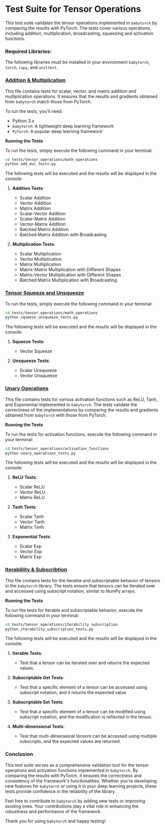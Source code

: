 # Test Suite for Tensor Operations

This test suite validates the tensor operations implemented in `babytorch` by comparing the results with PyTorch. The tests cover various operations, including addition, multiplication, broadcasting, squeezing and activation functions.

### Required Libraries:
  The following libraries must be installed in your environment `babytorch`, `torch`, `cupy`, and `unittest`.


### [Addition & Multiplication](add_mul_tests.py)
This file contains tests for scalar, vector, and matrix addition and multiplication operations. It ensures that the results and gradients obtained from `babytorch` match those from PyTorch.

To run the tests, you'll need:
- Python 3.x
- `babytorch`: A lightweight deep learning framework
- `PyTorch`: A popular deep learning framework`

**Running the Tests**

To run the tests, simply execute the following command in your terminal:

```bash
cd tests/tensor_operations/math_operations
python add_mul_tests.py
```
The following tests will be executed and the results will be displayed in the console:

1. **Addition Tests**:
   - Scalar Addition
   - Vector Addition
   - Matrix Addition
   - Scalar-Vector Addition
   - Scalar-Matrix Addition
   - Vector-Matrix Addition
   - Batched Matrix Addition
   - Batched Matrix Addition with Broadcasting

2. **Multiplication Tests**:
   - Scalar Multiplication
   - Vector Multiplication
   - Matrix Multiplication
   - Matrix-Matrix Multiplication with Different Shapes
   - Matrix-Vector Multiplication with Different Shapes
   - Batched Matrix Multiplication with Broadcasting

### [Tensor Squeeze and Unsqueeze](squeeze_unsqueeze_tests.py)

To run the tests, simply execute the following command in your terminal:

```bash
cd tests/tensor_operations/math_operations
python squeeze_unsqueeze_tests.py
```

The following tests will be executed and the results will be displayed in the console:


1. **Squeeze Tests**:
   - Vector Squeeze
   
2. **Unsqueeze Tests**:
   - Scalar Unsqueeze
   - Vector Unsqueeze


### [Unary Operations](unary_operations_tests.py)

This file contains tests for various activation functions such as ReLU, Tanh, and Exponential implemented in `babytorch`. The tests validate the correctness of the implementations by comparing the results and gradients obtained from `babytorch` with those from PyTorch.

**Running the Tests**

To run the tests for activation functions, execute the following command in your terminal:

```bash
cd tests/tensor_operations/activation_functions
python unary_operations_tests.py
```

The following tests will be executed and the results will be displayed in the console:

1. **ReLU Tests**:
   - Scalar ReLU
   - Vector ReLU
   - Matrix ReLU

2. **Tanh Tests**:
   - Scalar Tanh
   - Vector Tanh
   - Matrix Tanh

3. **Exponential Tests**:
   - Scalar Exp
   - Vector Exp
   - Matrix Exp


### [Iterablility & Subscribtion](iterablility_subscribtion_tests.py)

This file contains tests for the iterable and subscriptable behavior of tensors in the `babytorch` library. The tests ensure that tensors can be iterated over and accessed using subscript notation, similar to NumPy arrays.

**Running the Tests**

To run the tests for iterable and subscriptable behavior, execute the following command in your terminal:

```bash
cd tests/tensor_operations/iterability_subscription
python iterability_subscription_tests.py
```

The following tests will be executed and the results will be displayed in the console:

1. **Iterable Tests**:
   - Test that a tensor can be iterated over and returns the expected values.

2. **Subscriptable Get Tests**:
   - Test that a specific element of a tensor can be accessed using subscript notation, and it returns the expected value.

3. **Subscriptable Set Tests**:
   - Test that a specific element of a tensor can be modified using subscript notation, and the modification is reflected in the tensor.

4. **Multi-dimensional Tests**:
   - Test that multi-dimensional tensors can be accessed using multiple subscripts, and the expected values are returned.

### Conclusion

This test suite serves as a comprehensive validation tool for the tensor operations and activation functions implemented in `babytorch`. By comparing the results with PyTorch, it ensures the correctness and consistency of the framework's functionalities. Whether you're developing new features for `babytorch` or using it in your deep learning projects, these tests provide confidence in the reliability of the library.

Feel free to contribute to `babytorch` by adding new tests or improving existing ones. Your contributions play a vital role in enhancing the robustness and performance of the framework.

Thank you for using `babytorch` and happy testing!

